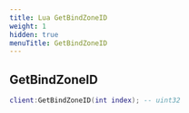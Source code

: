 ```yaml
---
title: Lua GetBindZoneID
weight: 1
hidden: true
menuTitle: GetBindZoneID
---
```

## GetBindZoneID
```lua
client:GetBindZoneID(int index); -- uint32
```